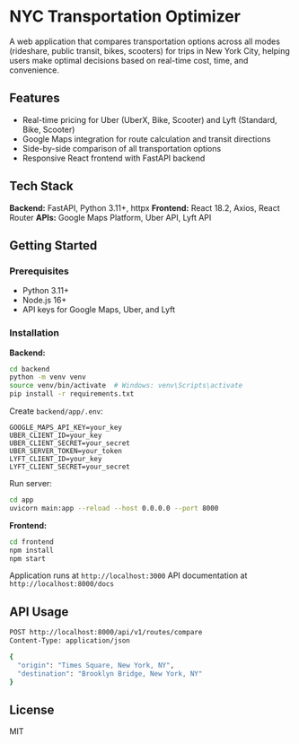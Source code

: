 # NYC Transportation Optimizer

A web application that compares transportation options across all modes (rideshare, public transit, bikes, scooters) for trips in New York City, helping users make optimal decisions based on real-time cost, time, and convenience.

## Features

- Real-time pricing for Uber (UberX, Bike, Scooter) and Lyft (Standard, Bike, Scooter)
- Google Maps integration for route calculation and transit directions
- Side-by-side comparison of all transportation options
- Responsive React frontend with FastAPI backend

## Tech Stack

**Backend:** FastAPI, Python 3.11+, httpx
**Frontend:** React 18.2, Axios, React Router
**APIs:** Google Maps Platform, Uber API, Lyft API

## Getting Started

### Prerequisites
- Python 3.11+
- Node.js 16+
- API keys for Google Maps, Uber, and Lyft

### Installation

**Backend:**
```bash
cd backend
python -m venv venv
source venv/bin/activate  # Windows: venv\Scripts\activate
pip install -r requirements.txt
```

Create `backend/app/.env`:
```env
GOOGLE_MAPS_API_KEY=your_key
UBER_CLIENT_ID=your_key
UBER_CLIENT_SECRET=your_secret
UBER_SERVER_TOKEN=your_token
LYFT_CLIENT_ID=your_key
LYFT_CLIENT_SECRET=your_secret
```

Run server:
```bash
cd app
uvicorn main:app --reload --host 0.0.0.0 --port 8000
```

**Frontend:**
```bash
cd frontend
npm install
npm start
```

Application runs at `http://localhost:3000`
API documentation at `http://localhost:8000/docs`

## API Usage

```bash
POST http://localhost:8000/api/v1/routes/compare
Content-Type: application/json

{
  "origin": "Times Square, New York, NY",
  "destination": "Brooklyn Bridge, New York, NY"
}
```

## License

MIT
